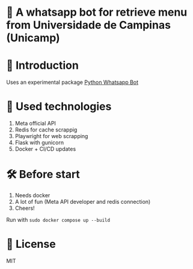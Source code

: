 # 🤖 A whatsapp bot for retrieve menu from Universidade de Campinas (Unicamp)

# 📖 Introduction

Uses an experimental package [Python Whatsapp Bot](https://github.com/Sergio-Daniel-Pires/python-whatsapp-bot)

# 🚀 Used technologies
1. Meta official API
2. Redis for cache scrappig
3. Playwright for web scrapping
4. Flask with gunicorn
5. Docker + CI/CD updates

# 🛠️ Before start
1. Needs docker
2. A lot of fun (Meta API developer and redis connection)
3. Cheers!

Run with `sudo docker compose up --build`

# 📄 License

MIT